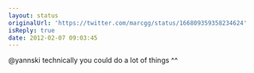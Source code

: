 ```yaml
---
layout: status
originalUrl: 'https://twitter.com/marcgg/status/166809359358234624'
isReply: true
date: 2012-02-07 09:03:45
---
```


@yannski technically you could do a lot of things ^^
